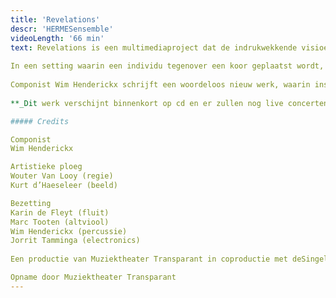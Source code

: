 ```yaml
---
title: 'Revelations'
descr: 'HERMESensemble'
videoLength: '66 min'
text: Revelations is een multimediaproject dat de indrukwekkende visioenen van de 13e-eeuwse dichteres en mystica Hadewijch van Antwerpen (s.d.-1248) als uitgangspunt neemt. Haar getuigenissen behoren tot de verbazingwekkendste teksten uit onze literatuurgeschiedenis. In de traditie van de middeleeuwse christelijke mystiek beschrijft Hadewijch in haar Visioenen een extatische liefdesrelatie met de goddelijke Ander; passie is hierbij het sleutelwoord.  
  
In een setting waarin een individu tegenover een koor geplaatst wordt, zoekt Revelations naar de kracht van visionaire ervaringen en extase in onze hedendaagse context.  
  
Componist Wim Henderickx schrijft een woordeloos nieuw werk, waarin inspiratie van middeleeuwse en renaissancemuziek voor vrouwenstemmen doorklinkt. HERMESensemble en de elektronische muziek van Jorrit Tamminga krijgen een belangrijke plaats in zijn partituur. Na Void en De koningin zonder land werkt Wim Henderickx opnieuw samen met regisseur Wouter Van Looy, die voor Revelations een immateriële installatie met licht en rook creëert waarin de beelden van videokunstenaar Kurt d’Haeseleer aan Hadewijchs mystiek refereren.  
  
**_Dit werk verschijnt binnenkort op cd en er zullen nog live concerten volgen._**

##### Credits

Componist  
Wim Henderickx

Artistieke ploeg  
Wouter Van Looy (regie)  
Kurt d’Haeseleer (beeld)

Bezetting  
Karin de Fleyt (fluit)  
Marc Tooten (altviool)  
Wim Henderickx (percussie)  
Jorrit Tamminga (electronics)  
  
Een productie van Muziektheater Transparant in coproductie met deSingel, Operadagen Rotterdam, HERMESensemble en Cappella Amsterdam

Opname door Muziektheater Transparant
---
```

